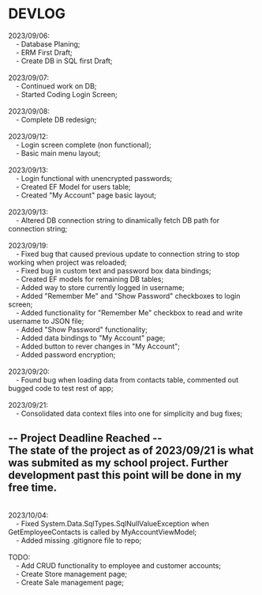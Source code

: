 # DEVLOG

2023/09/06:<br>
&nbsp;&nbsp;&nbsp;&nbsp;- Database Planing; <br>
&nbsp;&nbsp;&nbsp;&nbsp;- ERM First Draft;<br>
&nbsp;&nbsp;&nbsp;&nbsp;- Create DB in SQL first Draft;<br>
<br>
2023/09/07:<br>
&nbsp;&nbsp;&nbsp;&nbsp;- Continued work on DB;<br>
&nbsp;&nbsp;&nbsp;&nbsp;- Started Coding Login Screen;<br>
<br>
2023/09/08:<br>
&nbsp;&nbsp;&nbsp;&nbsp;- Complete DB redesign;<br>
<br>
2023/09/12:<br>
&nbsp;&nbsp;&nbsp;&nbsp;- Login screen complete (non functional);<br>
&nbsp;&nbsp;&nbsp;&nbsp;- Basic main menu layout;<br>
<br>
2023/09/13:<br>
&nbsp;&nbsp;&nbsp;&nbsp;- Login functional with unencrypted passwords;<br>
&nbsp;&nbsp;&nbsp;&nbsp;- Created EF Model for users table;<br>
&nbsp;&nbsp;&nbsp;&nbsp;- Created "My Account" page basic layout;<br>
<br>
2023/09/13:<br>
&nbsp;&nbsp;&nbsp;&nbsp;- Altered DB connection string to dinamically fetch DB path for connection string;<br>
<br>
2023/09/19:<br>
&nbsp;&nbsp;&nbsp;&nbsp;- Fixed bug that caused previous update to connection string to stop working when project was reloaded;<br>
&nbsp;&nbsp;&nbsp;&nbsp;- Fixed bug in custom text and password box data bindings;<br>
&nbsp;&nbsp;&nbsp;&nbsp;- Created EF models for remaining DB tables;<br>
&nbsp;&nbsp;&nbsp;&nbsp;- Added way to store currently logged in username;<br>
&nbsp;&nbsp;&nbsp;&nbsp;- Added "Remember Me" and "Show Password" checkboxes to login screen;<br>
&nbsp;&nbsp;&nbsp;&nbsp;- Added functionality for "Remember Me" checkbox to read and write username to JSON file;<br>
&nbsp;&nbsp;&nbsp;&nbsp;- Added "Show Password" functionality;<br>
&nbsp;&nbsp;&nbsp;&nbsp;- Added data bindings to "My Account" page;<br>
&nbsp;&nbsp;&nbsp;&nbsp;- Added button to rever changes in "My Account";<br>
&nbsp;&nbsp;&nbsp;&nbsp;- Added password encryption;<br>
<br>
2023/09/20:<br>
&nbsp;&nbsp;&nbsp;&nbsp;- Found bug when loading data from contacts table, commented out bugged code to test rest of app;<br>
<br>
2023/09/21:<br>
&nbsp;&nbsp;&nbsp;&nbsp;- Consolidated data context files into one for simplicity and bug fixes;<br>

-- Project Deadline Reached -- <br>
The state of the project as of 2023/09/21 is what was submited as my school project.
Further development past this point will be done in my free time.
----
<br>
2023/10/04:<br>
&nbsp;&nbsp;&nbsp;&nbsp;- Fixed System.Data.SqlTypes.SqlNullValueException when GetEmployeeContacts is called by MyAccountViewModel;<br>
&nbsp;&nbsp;&nbsp;&nbsp;- Added missing .gitignore file to repo;<br>
<br>
TODO:<br>
&nbsp;&nbsp;&nbsp;&nbsp;- Add CRUD functionality to employee and customer accounts;<br>
&nbsp;&nbsp;&nbsp;&nbsp;- Create Store management page;<br>
&nbsp;&nbsp;&nbsp;&nbsp;- Create Sale management page;<br>
